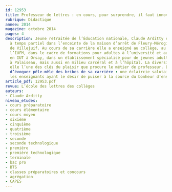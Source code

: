 ```yaml
---
id: 12953
title: Professeur de lettres : en cours, pour surprendre, il faut innover
rubrique: Didactique
annee: 2014
magazine: octobre 2014
pages: 4
description: Jeune retraitée de l’Éducation nationale, Claude Arditty exerce toujours
  à temps partiel dans l’enceinte de la maison d’arrêt de Fleury-Mérogis et à l’hôpital
  de Villejuif. Au cours de sa carrière elle a enseigné au collège, au lycée et à
  l’IUFM, dans le cadre de formations pour adultes à l’université et au Greta de Massy,
  en IUT à Orsay, dans un établissement spécialisé pour de jeunes adultes handicapés
  à Palaiseau, mais aussi en milieu carcéral et à l’hôpital. La diversité est pour
  elle l’une des clés du plaisir que procure le métier de professeur. Elle a accepté
  d’évoquer pêle-mêle des bribes de sa carrière : une éclaircie salutaire pour tous
  les enseignants ayant le désir de puiser à la source du bonheur d’enseigner...
article_pdf: 12953.pdf
revue: L’école des lettres des collèges
auteurs:
- Claude Arditty
niveau_etudes:
- cours préparatoire
- cours élémentaire
- cours moyen
- sixième
- cinquième
- quatrième
- troisième
- seconde
- seconde technologique
- première
- première technologique
- terminale
- bac pro
- BTS
- classes préparatoires et concours
- agrégation
- CAPES
---
```


